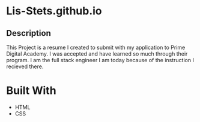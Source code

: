 # Lis-Stets.github.io

## Description
This Project is a resume I created to submit with my application to Prime Digital Academy. I was accepted and have learned so much through their program. I am the full stack engineer I am today because of the instruction I recieved there.

# Built With

- HTML
- CSS

